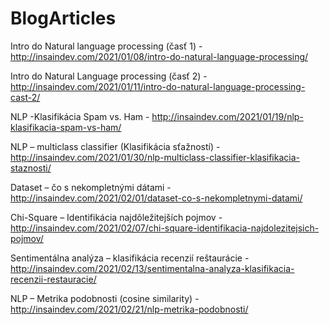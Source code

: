 # BlogArticles

Intro do Natural language processing (časť 1) - http://insaindev.com/2021/01/08/intro-do-natural-language-processing/ 

Intro do Natural Language processing (časť 2) - http://insaindev.com/2021/01/11/intro-do-natural-language-processing-cast-2/ 

NLP -Klasifikácia Spam vs. Ham - http://insaindev.com/2021/01/19/nlp-klasifikacia-spam-vs-ham/

NLP – multiclass classifier (Klasifikácia sťažností) - http://insaindev.com/2021/01/30/nlp-multiclass-classifier-klasifikacia-staznosti/

Dataset – čo s nekompletnými dátami - http://insaindev.com/2021/02/01/dataset-co-s-nekompletnymi-datami/

Chi-Square – Identifikácia najdôležitejších pojmov - http://insaindev.com/2021/02/07/chi-square-identifikacia-najdolezitejsich-pojmov/

Sentimentálna analýza – klasifikácia recenzií reštaurácie - http://insaindev.com/2021/02/13/sentimentalna-analyza-klasifikacia-recenzii-restauracie/

NLP – Metrika podobnosti (cosine similarity) - http://insaindev.com/2021/02/21/nlp-metrika-podobnosti/
